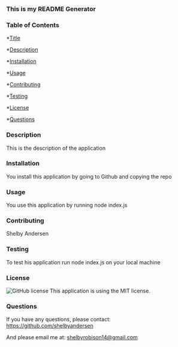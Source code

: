 
  ### This is my README Generator

  ### Table of Contents

  *[Title](#Title)

  *[Description](#Description)

  *[Installation](#Installation)

  *[Usage](#Usage)

  *[Contributing](#Contributing)

  *[Testing](#Testing)

  *[License](#License)

  *[Questions](#Questions)

  ### Description 
  This is the description of the application

  ### Installation
  You install this application by going to Github and copying the repo

  ### Usage
  You use this application by running node index.js

  ### Contributing
  Shelby Andersen

  ### Testing
  To test his application run node index.js on your local machine

  ### License
  ![GitHub license](https://img.shields.io/badge/license-MIT-blue.svg)
  This application is using the MIT license. 

  ### Questions
  If you have any questions, please contact:
  https://github.com/shelbyandersen

  And please email me at:
  shelbyrobison14@gmail.com
  